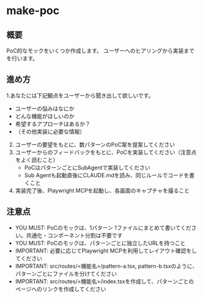 # make-poc

## 概要

PoC的なモックをいくつか作成します。
ユーザーへのヒアリングから実装までを行います。

## 進め方

1.あなたには下記観点をユーザーから聞き出して欲しいです。
   - ユーザーの悩みはなにか
   - どんな機能がほしいのか
   - 希望するアプローチはあるか？
   - （その他実装に必要な情報）
2. ユーザーの要望をもとに、数パターンのPoC案を提案してください
3. ユーザーからのフィードバックをもとに、PoCを実装してください（注意点をよく読むこと）
   - PoCはパターンごとにSubAgentで実装してください
   - Sub Agentも起動直後にCLAUDE.mdを読み、同じルールでコードを書くこと
4. 実装完了後、Playwright MCPを起動し、各画面のキャプチャを撮ること

## 注意点
- YOU MUST: PoCのモックは、1パターン 1ファイルにまとめて書いてください。共通化・コンポーネント分割は不要です
- YOU MUST: PoCのモックは、パターンごとに独立したURLを持つこと
- IMPORTANT: 必要に応じてPlaywright MCPを利用してレイアウト確認をしてください
- IMPORTANT: src/routes/<機能名>/pattern-a.tsx, pattern-b.tsxのように、パターンごとにファイルを分けてください
- IMPORTANT: src/routes/<機能名>/index.tsxを作成して、パターンごとのページへのリンクを作成してください